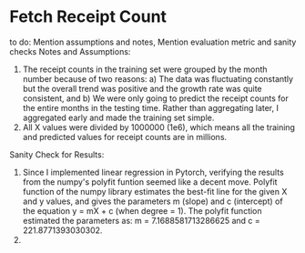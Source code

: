 # Fetch Receipt Count
to do: Mention assumptions and notes, Mention evaluation metric and sanity checks
Notes and Assumptions:
1. The receipt counts in the training set were grouped by the month number because of two reasons: a) The data was fluctuating constantly but the overall trend was positive and the growth rate was quite consistent, and b) We were only going to predict the receipt counts for the entire months in the testing time. Rather than aggregating later, I aggregated early and made the training set simple.
2. All X values were divided by 1000000 (1e6), which means all the training and predicted values for receipt counts are in millions.

Sanity Check for Results:
1. Since I implemented linear regression in Pytorch, verifying the results from the numpy's polyfit funtion seemed like a decent move. Polyfit function of the numpy library estimates the best-fit line for the given X and y values, and gives the parameters m (slope) and c (intercept) of the equation y = mX + c (when degree = 1). The polyfit function estimated the parameters as: m = 7.1688581713286625 and c = 221.8771393030302. 
2.
